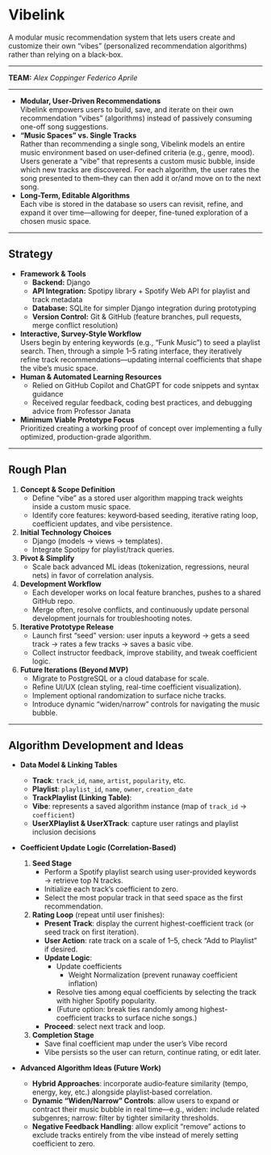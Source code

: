 # Vibelink
A modular music recommendation system that lets users create and customize their own “vibes” (personalized recommendation algorithms) rather than relying on a black-box.

---
**TEAM:**
_Alex Coppinger_
_Federico Aprile_


---

- **Modular, User‐Driven Recommendations**  
  Vibelink empowers users to build, save, and iterate on their own recommendation “vibes” (algorithms) instead of passively consuming one-off song suggestions.  
- **“Music Spaces” vs. Single Tracks**  
  Rather than recommending a single song, Vibelink models an entire music environment based on user‐defined criteria (e.g., genre, mood). Users generate a “vibe” that represents a custom music bubble, inside which new tracks are discovered. For each algorithm, the user rates the song presented to them–they can then add it or/and move on to the next song.
- **Long-Term, Editable Algorithms**  
  Each vibe is stored in the database so users can revisit, refine, and expand it over time—allowing for deeper, fine-tuned exploration of a chosen music space.  

---

## Strategy
- **Framework & Tools**  
  - **Backend:** Django
  - **API Integration:** Spotipy library + Spotify Web API for playlist and track metadata  
  - **Database:** SQLite for simpler Django integration during prototyping  
  - **Version Control:** Git & GitHub (feature branches, pull requests, merge conflict resolution)  
- **Interactive, Survey-Style Workflow**  
  Users begin by entering keywords (e.g., “Funk Music”) to seed a playlist search. Then, through a simple 1–5 rating interface, they iteratively refine track recommendations—updating internal coefficients that shape the vibe’s music space.  
- **Human & Automated Learning Resources**  
  - Relied on GitHub Copilot and ChatGPT for code snippets and syntax guidance  
  - Received regular feedback, coding best practices, and debugging advice from Professor Janata  
- **Minimum Viable Prototype Focus**  
  Prioritized creating a working proof of concept over implementing a fully optimized, production-grade algorithm.  

---

## Rough Plan
1. **Concept & Scope Definition**  
   - Define “vibe” as a stored user algorithm mapping track weights inside a custom music space.  
   - Identify core features: keyword‐based seeding, iterative rating loop, coefficient updates, and vibe persistence.  
2. **Initial Technology Choices**
   - Django (models → views → templates).  
   - Integrate Spotipy for playlist/track queries.  
4. **Pivot & Simplify**  
   - Scale back advanced ML ideas (tokenization, regressions, neural nets) in favor of correlation analysis.  
5. **Development Workflow**  
   - Each developer works on local feature branches, pushes to a shared GitHub repo.  
   - Merge often, resolve conflicts, and continuously update personal development journals for troubleshooting notes.  
6. **Iterative Prototype Release**  
   - Launch first “seed” version: user inputs a keyword → gets a seed track → rates a few tracks → saves a basic vibe.  
   - Collect instructor feedback, improve stability, and tweak coefficient logic.  
7. **Future Iterations (Beyond MVP)**  
   - Migrate to PostgreSQL or a cloud database for scale.  
   - Refine UI/UX (clean styling, real-time coefficient visualization).  
   - Implement optional randomization to surface niche tracks.  
   - Introduce dynamic “widen/narrow” controls for navigating the music bubble.  

---

## Algorithm Development and Ideas
- **Data Model & Linking Tables**  
  - **Track**: `track_id`, `name`, `artist`, `popularity`, etc.  
  - **Playlist**: `playlist_id`, `name`, `owner`, `creation_date`  
  - **TrackPlaylist (Linking Table)**:
  - **Vibe**: represents a saved algorithm instance (map of `track_id` → `coefficient`)  
  - **UserXPlaylist & UserXTrack**: capture user ratings and playlist inclusion decisions  
- **Coefficient Update Logic (Correlation-Based)**  
  1. **Seed Stage**  
     - Perform a Spotify playlist search using user-provided keywords → retrieve top N tracks.  
     - Initialize each track’s coefficient to zero.  
     - Select the most popular track in that seed space as the first recommendation.  
  2. **Rating Loop** (repeat until user finishes):  
     - **Present Track**: display the current highest-coefficient track (or seed track on first iteration).  
     - **User Action**: rate track on a scale of 1–5, check “Add to Playlist” if desired.  
     - **Update Logic**:
       - Update coefficients
         - Weight Normalization (prevent runaway coefficient inflation)
       - Resolve ties among equal coefficients by selecting the track with higher Spotify popularity.  
       - (Future option: break ties randomly among highest-coefficient tracks to surface niche songs.)  
     - **Proceed**: select next track and loop.  
  3. **Completion Stage**  
     - Save final coefficient map under the user’s Vibe record
     - Vibe persists so the user can return, continue rating, or edit later.
      
- **Advanced Algorithm Ideas (Future Work)**  
  - **Hybrid Approaches**: incorporate audio‐feature similarity (tempo, energy, key, etc.) alongside playlist‐based correlation.   
  - **Dynamic “Widen/Narrow” Controls**: allow users to expand or contract their music bubble in real time—e.g., widen: include related subgenres; narrow: filter by tighter similarity thresholds.  
  - **Negative Feedback Handling**: allow explicit “remove” actions to exclude tracks entirely from the vibe instead of merely setting coefficient to zero.  


